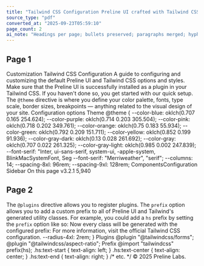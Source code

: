 ```yaml
---
title: "Tailwind CSS Configuration Preline UI crafted with Tailwind CSS"
source_type: "pdf"
converted_at: "2025-09-23T05:59:10"
page_count: 2
ai_note: "Headings per page; bullets preserved; paragraphs merged; hyphenated wraps fixed."
---
```


## Page 1
Customization Tailwind CSS Configuration A guide to configuring and customizing the default Preline UI and Tailwind CSS options and styles. Make sure that the Preline UI is successfully installed as a plugin in your Tailwind CSS. If you haven't done so, you get started with our quick setup. The `@theme` directive is where you define your color palette, fonts, type scale, border sizes, breakpoints — anything related to the visual design of your site. Configuration options Theme @theme { --color-blue: oklch(0.707 0.165 254.624); --color-purple: oklch(0.714 0.203 305.504); --color-pink: oklch(0.718 0.202 349.761); --color-orange: oklch(0.75 0.183 55.934); --color-green: oklch(0.792 0.209 151.711); --color-yellow: oklch(0.852 0.199 91.936); --color-gray-dark: oklch(0.13 0.028 261.692); --color-gray: oklch(0.707 0.022 261.325); --color-gray-light: oklch(0.985 0.002 247.839); --font-serif: "Inter, ui-sans-serif, system-ui, -apple-system, BlinkMacSystemFont, Seg --font-serif: "Merriweather", "serif"; --columns: 14; --spacing-8xl: 96rem; --spacing-9xl: 128rem; ComponentsConfiguration Sidebar On this page v3.2.1 5,940

## Page 2
The `@plugins` directive allows you to register plugins. The `prefix` option allows you to add a custom prefix to all of Preline UI and Tailwind's generated utility classes. For example, you could add a `hs` prefix by setting the `prefix` option like so: Now every class will be generated with the configured prefix: For more information, visit the official Tailwind CSS configuration. --radius-4xl: 2rem; } Plugins @plugin "@tailwindcss/forms"; @plugin "@tailwindcss/aspect-ratio"; Prefix @import "tailwindcss" prefix(hs); .hs\:text-start { text-align: left; } .hs\:text-center { text-align: center; } .hs\:text-end { text-align: right; } /* etc. */ © 2025 Preline Labs.
